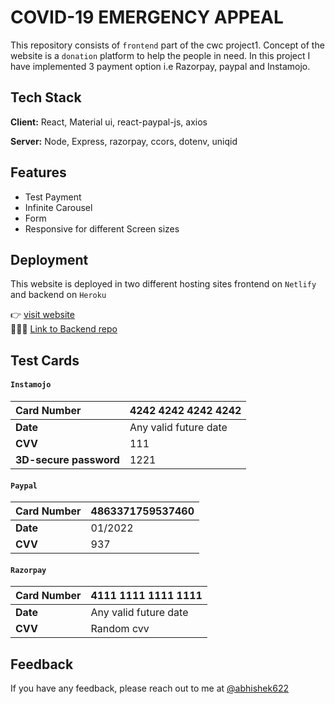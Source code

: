 
# COVID-19 EMERGENCY APPEAL

This repository consists of `frontend` part of the cwc project1. Concept of the website is a `donation` platform to help the people in need.
In this project I have implemented 3 payment option i.e Razorpay, paypal and Instamojo.


## Tech Stack

**Client:** React, Material ui, react-paypal-js, axios 

**Server:** Node, Express, razorpay, ccors, dotenv, uniqid

  
## Features

- Test Payment
- Infinite Carousel
- Form
- Responsive for different Screen sizes

  
## Deployment

This website is deployed in two different hosting sites frontend on `Netlify` and backend on `Heroku`


👉  [visit website](https://covid19-emergency-appeal.netlify.app/)
<br />
👨🏻‍💻 [Link to Backend repo](https://github.com/abhishek622/cwc-project1-Backend)


  
## Test Cards

#### `Instamojo`

| **Card Number** | 4242 4242 4242 4242| 
| :-------- | :------- |
| **Date** | Any valid future date | 
| **CVV** | 111 | 
| **3D-secure password** | 1221 | 

#### `Paypal`

| **Card Number** | 4863371759537460 | 
| :-------- | :------- |
| **Date** | 01/2022 | 
| **CVV** | 937 | 

#### `Razorpay`

| **Card Number** | 4111 1111 1111 1111 | 
| :-------- | :------- |
| **Date** | Any valid future date | 
| **CVV** | Random cvv | 

  
## Feedback

If you have any feedback, please reach out to me at [@abhishek622](https://t.me/abhishek622)

  
